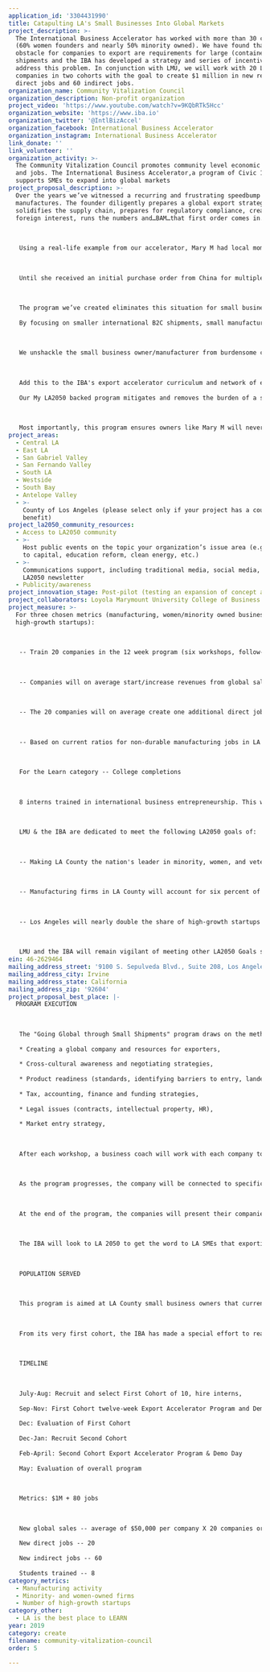 ```yaml
---
application_id: '3304431990'
title: Catapulting LA's Small Businesses Into Global Markets
project_description: >-
  The International Business Accelerator has worked with more than 30 companies
  (60% women founders and nearly 50% minority owned). We have found that a major
  obstacle for companies to export are requirements for large (container load)
  shipments and the IBA has developed a strategy and series of incentives to
  address this problem. In conjunction with LMU, we will work with 20 LA county
  companies in two cohorts with the goal to create $1 million in new revenue, 20
  direct jobs and 60 indirect jobs.
organization_name: Community Vitalization Council
organization_description: Non-profit organization
project_video: 'https://www.youtube.com/watch?v=9KQbRTk5Hcc'
organization_website: 'https://www.iba.io'
organization_twitter: '@IntlBizAccel'
organization_facebook: International Business Accelerator
organization_instagram: International Business Accelerator
link_donate: ''
link_volunteer: ''
organization_activity: >-
  The Community Vitalization Council promotes community level economic vitality
  and jobs. The International Business Accelerator,a program of Civic 180,
  supports SMEs to expand into global markets
project_proposal_description: >-
  Over the years we’ve witnessed a recurring and frustrating speedbump for small
  manufactures. The founder diligently prepares a global export strategy,
  solidifies the supply chain, prepares for regulatory compliance, creates
  foreign interest, runs the numbers and…BAM…that first order comes in. 
   
   
   
   Using a real-life example from our accelerator, Mary M had local momentum and ready to take on the world, literally and figuratively. Her breakfast and healthy snack products were selling locally, boasted great packaging and branding and our curriculum had her prepared.
   
    
   
   Until she received an initial purchase order from China for multiple 40’ x 8’ container loads. As a small manufacturer, she couldn’t afford staff and materials to manufacture such an order. She remained focused on the local market and eventually closed the business to take a job to provide insurance for her family. 
   
   
   
   The program we’ve created eliminates this situation for small business owners like Mary M. . 
   
   By focusing on smaller international B2C shipments, small manufacturers like Mary M benefit in three way. First, they keep manufacturing costs stable. Second, they minimize duties and tariffs through special federal programs. Third, they maximize profit margin by selling at full retail pricing.
   
   
   
   We unshackle the small business owner/manufacturer from burdensome capital requirements by focusing on global B2C.
   
   
   
   Add this to the IBA's export accelerator curriculum and network of experts like KPMG for cross-border tax and accounting guidance, global IP attorneys, funding experts and more. 
   
   Our My LA2050 backed program mitigates and removes the burden of a startup selling overseas by enabling maximum profit via small shipments and the know-how to export efficiently, compliantly and profitably. 
   
   
   
   Most importantly, this program ensures owners like Mary M will never be haunted by the what-ifs of unrealized growth and profits.
project_areas:
  - Central LA
  - East LA
  - San Gabriel Valley
  - San Fernando Valley
  - South LA
  - Westside
  - South Bay
  - Antelope Valley
  - >-
    County of Los Angeles (please select only if your project has a countywide
    benefit)
project_la2050_community_resources:
  - Access to LA2050 community
  - >-
    Host public events on the topic your organization’s issue area (e.g. access
    to capital, education reform, clean energy, etc.) 
  - >-
    Communications support, including traditional media, social media, and
    LA2050 newsletter
  - Publicity/awareness
project_innovation_stage: Post-pilot (testing an expansion of concept after initially successful pilot)
project_collaborators: Loyola Marymount University College of Business Administration - confirmed
project_measure: >-
  For three chosen metrics (manufacturing, women/minority owned businesses and
  high-growth startups):
   
   
   
   -- Train 20 companies in the 12 week program (six workshops, follow-up coaching, integrating incentives) We continue to work with the companies after the 12 week program.
   
   
   
   -- Companies will on average start/increase revenues from global sales by $50,000. The goal for the project is to generate at least $1million in global sales from LA County companies.
   
   
   
   -- The 20 companies will on average create one additional direct job. That will create 20 FTEs during the first year.
   
   
   
   -- Based on current ratios for non-durable manufacturing jobs in LA County, we estimate that the 20 direct jobs will generate an additional 60 indirect jobs.
   
   
   
   For the Learn category -- College completions
   
   
   
   8 interns trained in international business entrepreneurship. This will giver the students first-hand experience in specifics of doing international business that are not covered in international business programs.
   
   
   
   LMU & the IBA are dedicated to meet the following LA2050 goals of:
   
   
   
   -- Making LA County the nation's leader in minority, women, and veteran-owned businesses. IBA graduates are currently 50% women and minority-owned businesses. 
   
   
   
   -- Manufacturing firms in LA County will account for six percent of all establishments countywide, employing 18 percent of the workforce. We do this by not only boosting exports and sales, but fortifying the business for rapid growth.
   
   
   
   -- Los Angeles will nearly double the share of high-growth startups to five percent of the top 5,000 firms nationwide. The IBA and LMU are committed to leveraging the LA205 grant into a perpetual acceleration program for create and accelerator our region's small manufacturers. 
   
   
   
   LMU and the IBA will remain vigilant of meeting other LA2050 Goals such as recruiting and retention rates for higher educational institutions, keeping college graduates in LA County for five years, help founders secure patents and venture capital, increase jobs per capita, including programs helping the formerly incarcerated. The LA205 Grant will enable us to attract federal funding for our mission as we have done, using a recent example, for a 2018 backathon done in conjunction with the USC Marshall School of Business.
ein: 46-2629464
mailing_address_street: '9100 S. Sepulveda Blvd., Suite 208, Los Angeles, CA 90045'
mailing_address_city: Irvine
mailing_address_state: California
mailing_address_zip: '92604'
project_proposal_best_place: |-
  PROGRAM EXECUTION
   
   
   
   The "Going Global through Small Shipments" program draws on the methodology and curriculum of the existing IBA Export Accelerator. The twelve week program has six workshops led by IBA staff and industry experts. The topics include:
   
   * Creating a global company and resources for exporters,
   
   * Cross-cultural awareness and negotiating strategies,
   
   * Product readiness (standards, identifying barriers to entry, landed-cost value),
   
   * Tax, accounting, finance and funding strategies,
   
   * Legal issues (contracts, intellectual property, HR),
   
   * Market entry strategy,
   
   
   
   After each workshop, a business coach will work with each company to translate the content into business practices. At the same time, an intern will work with each company to develop a research report tailored for the company's product for a specific country. With the business coach, each company will develop an export strategy for initial sales and future market development.
   
   
   
   As the program progresses, the company will be connected to specific resources and incentives, including logistics providers, de minimis export software tracking, market research resources, agents or distributors in other countries, website design and global marketing analysis. The companies will also be connected to federal programs (US Commercial Service, SBA export finance and EXIM Bank insurance) and California export grant programs (STEP).
   
   
   
   At the end of the program, the companies will present their companies at a Demo Day to an audience of potential customers, industry experts and angel/vc investors.
   
   
   
   The IBA will look to LA 2050 to get the word to LA SMEs that exporting helps the community.
   
   
   
   POPULATION SERVED
   
   
   
   This program is aimed at LA County small business owners that currently are making a product suitable for export. Of the 350,000 SMEs in LA County region, only 12% currently export. Why don't more become involved in global trade? SMEs most frequently cite concerns about risk and paperwork. Those concerns are even greater for women and minority owned businesses. The IBA directly addresses those concerns through its training and coaching process. 
   
   
   
   From its very first cohort, the IBA has made a special effort to reach out to women and minority owned businesses. 60% of the companies the IBA has worked with have women founders and nearly 50% are minority-owned. In recruiting for the two cohorts, we will aim for similar broad diversity to include women, minority and immigrant owned businesses.
   
   
   
   TIMELINE
   
   
   
   July-Aug: Recruit and select First Cohort of 10, hire interns, 
   
   Sep-Nov: First Cohort twelve-week Export Accelerator Program and Demo Day
   
   Dec: Evaluation of First Cohort
   
   Dec-Jan: Recruit Second Cohort
   
   Feb-April: Second Cohort Export Accelerator Program & Demo Day
   
   May: Evaluation of overall program
   
   
   
   Metrics: $1M + 80 jobs
   
   
   
   New global sales -- average of $50,000 per company X 20 companies or $1 million total
   
   New direct jobs -- 20
   
   New indirect jobs -- 60
   
   Students trained -- 8
category_metrics:
  - Manufacturing activity
  - Minority- and women-owned firms
  - Number of high-growth startups
category_other:
  - LA is the best place to LEARN
year: 2019
category: create
filename: community-vitalization-council
order: 5

---
```

